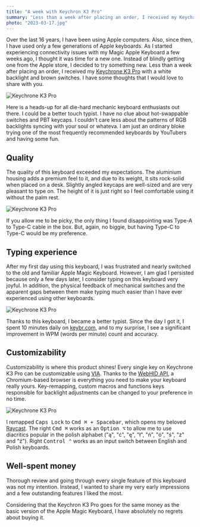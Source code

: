 ```yaml
---
title: "A week with Keychron K3 Pro"
summary: "Less than a week after placing an order, I received my Keychrone K3 Pro with a white backlight and brown switches. I have some thoughts that I would love to share with you."
photo: "2023-03-17.jpg"
---
```


Over the last 16 years, I have been using Apple computers. Also, since then, I have used only a few generations of Apple keyboards. As I started experiencing connectivity issues with my Magic Apple Keyboard a few weeks ago, I thought it was time for a new one. Instead of blindly getting one from the Apple store, I decided to try something new. Less than a week after placing an order, I received my [Keychrone K3 Pro](https://www.keychron.com/products/keychron-k3-pro-qmk-via-wireless-custom-mechanical-keyboard) with a white backlight and brown switches. I have some thoughts that I would love to share with you.

![Keychrone K3 Pro](/photos/2023-03-17-1.jpg)




Here is a heads-up for all die-hard mechanic keyboard enthusiasts out there. I could be a better touch typist. I have no clue about hot-swappable switches and PBT keycaps. I couldn’t care less about the patterns of RGB backlights syncing with your soul or whateva. I am just an ordinary bloke trying one of the most frequently recommended keyboards by YouTubers and having some fun.

## Quality

The quality of this keyboard exceeded my expectations. The aluminium housing adds a premium feel to it, and due to its weight, it sits rock-solid when placed on a desk. Slightly angled keycaps are well-sized and are very pleasant to type on. The height of it is just right so I feel comfortable using it without the palm rest.

![Keychrone K3 Pro](/photos/2023-03-17-3.jpg)

If you allow me to be picky, the only thing I found disappointing was Type-A to Type-C cable in the box. But, again, no biggie, but having Type-C to Type-C would be my preference.

## Typing experience

After my first day using this keyboard, I was frustrated and nearly switched to the old and familiar Apple Magic Keyboard. However, I am glad I persisted because only a few days later, I consider typing on this keyboard very joyful. In addition, the physical feedback of mechanical switches and the apparent gaps between them make typing much easier than I have ever experienced using other keyboards.

![Keychrone K3 Pro](/photos/2023-03-17-2.jpg)

Thanks to this keyboard, I became a better typist. Since the day I got it, I spent 10 minutes daily on [keybr.com](https://www.keybr.com/), and to my surprise, I see a significant improvement in WPM (words per minute) count and accuracy.

## Customizability

Customizability is where this product shines! Every single key on Keychrone K3 Pro can be customizable using [VIA](https://www.caniusevia.com/). Thanks to the [WebHID API](https://wicg.github.io/webhid/), a Chromium-based browser is everything you need to make your keyboard really yours. Key-remapping, custom macros and functions keys responsible for backlight adjustments can be changed to your preference in no time.

![Keychrone K3 Pro](/photos/2023-03-17-4.png)

I remapped <kbd>Caps Lock</kbd> to <kbd>Cmd ⌘ + Spacebar</kbd>, which opens my beloved [Raycast](https://www.raycast.com). The right <kbd>Cmd ⌘</kbd> works as an <kbd>Option ⌥</kbd> to allow me to use diacritics popular in the polish alphabet ("ą", "ć", "ę", "ł", "ń", "ó", "ś", "ż" and "ź"). Right <kbd>Control ⌃</kbd> works as an input switch between English and Polish keyboards.

## Well-spent money

Thorough review and going through every single feature of this keyboard was not my intention. Instead, I wanted to share my very early impressions and a few outstanding features I liked the most.

Considering that the Keychron K3 Pro goes for the same money as the basic version of the Apple Magic Keyboard, I have absolutely no regrets about buying it.
